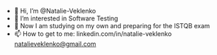 - 👋 Hi, I’m @Natalie-Veklenko
- 👀 I’m interested in Software Testing
- 🌱 Now I am studying on my own and preparing for the ISTQB exam
- 📫 How to get to me: linkedin.com/in/natalie-veklenko  natalieveklenko@gmail.com

<!---
Natalie-Veklenko/Natalie-Veklenko is a ✨ special ✨ repository because its `README.md` (this file) appears on your GitHub profile.
You can click the Preview link to take a look at your changes.
--->
